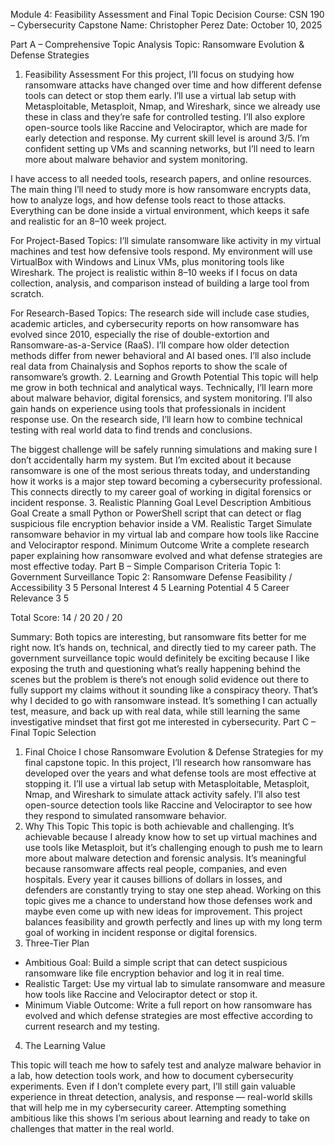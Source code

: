 Module 4: Feasibility Assessment and Final Topic Decision
Course: CSN 190 – Cybersecurity Capstone
Name: Christopher Perez
Date: October 10, 2025

Part A – Comprehensive Topic Analysis
Topic: Ransomware Evolution & Defense Strategies

1. Feasibility Assessment
For this project, I’ll focus on studying how ransomware attacks have changed over time and how different defense tools can detect or stop them early. I’ll use a virtual lab setup with Metasploitable, Metasploit, Nmap, and Wireshark, since we already use these in class and they’re safe for controlled testing. I’ll also explore open-source tools like Raccine and Velociraptor, which are made for early detection and response. My current skill level is around 3/5.  I’m confident setting up VMs and scanning networks, but I’ll need to learn more about malware behavior and system monitoring.

I have access to all needed tools, research papers, and online resources. The main thing I’ll need to study more is how ransomware encrypts data, how to analyze logs, and how defense tools react to those attacks. Everything can be done inside a virtual environment, which keeps it safe and realistic for an 8–10 week project.

For Project-Based Topics:
I’ll simulate ransomware like activity in my virtual machines and test how defensive tools respond. My environment will use VirtualBox with Windows and Linux VMs, plus monitoring tools like Wireshark. The project is realistic within 8–10 weeks if I focus on data collection, analysis, and comparison instead of building a large tool from scratch.

For Research-Based Topics:
The research side will include case studies, academic articles, and cybersecurity reports on how ransomware has evolved since 2010, especially the rise of double-extortion and Ransomware-as-a-Service (RaaS). I’ll compare how older detection methods differ from newer behavioral and AI based ones. I’ll also include real data from Chainalysis and Sophos reports to show the scale of ransomware’s growth.
2. Learning and Growth Potential
This topic will help me grow in both technical and analytical ways. Technically, I’ll learn more about malware behavior, digital forensics, and system monitoring. I’ll also gain hands on experience using tools that professionals in incident response use. On the research side, I’ll learn how to combine technical testing with real world data to find trends and conclusions.

The biggest challenge will be safely running simulations and making sure I don’t accidentally harm my system. But I’m excited about it because ransomware is one of the most serious threats today, and understanding how it works is a major step toward becoming a cybersecurity professional. This connects directly to my career goal of working in digital forensics or incident response.
3. Realistic Planning
Goal Level
Description
Ambitious Goal
Create a small Python or PowerShell script that can detect or flag suspicious file encryption behavior inside a VM.
Realistic Target
Simulate ransomware behavior in my virtual lab and compare how tools like Raccine and Velociraptor respond.
Minimum Outcome
Write a complete research paper explaining how ransomware evolved and what defense strategies are most effective today.
Part B – Simple Comparison
Criteria
Topic 1: Government Surveillance
Topic 2: Ransomware Defense
Feasibility / Accessibility
3
5
Personal Interest
4
5
Learning Potential
4
5
Career Relevance
3
5

Total Score:
14 / 20
20 / 20
               



Summary:
Both topics are interesting, but ransomware fits better for me right now. It’s hands on, technical, and directly tied to my career path. The government surveillance topic would definitely be exciting because I like exposing the truth and questioning what’s really happening behind the scenes but the problem is there’s not enough solid evidence out there to fully support my claims without it sounding like a conspiracy theory. That’s why I decided to go with ransomware instead. It’s something I can actually test, measure, and back up with real data, while still learning the same investigative mindset that first got me interested in cybersecurity.
Part C – Final Topic Selection
1. Final Choice
I chose Ransomware Evolution & Defense Strategies for my final capstone topic. In this project, I’ll research how ransomware has developed over the years and what defense tools are most effective at stopping it. I’ll use a virtual lab setup with Metasploitable, Metasploit, Nmap, and Wireshark to simulate attack activity safely. I’ll also test open-source detection tools like Raccine and Velociraptor to see how they respond to simulated ransomware behavior.
2. Why This Topic
This topic is both achievable and challenging. It’s achievable because I already know how to set up virtual machines and use tools like Metasploit, but it’s challenging enough to push me to learn more about malware detection and forensic analysis. It’s meaningful because ransomware affects real people, companies, and even hospitals. Every year it causes billions of dollars in losses, and defenders are constantly trying to stay one step ahead. Working on this topic gives me a chance to understand how those defenses work and maybe even come up with new ideas for improvement. This project balances feasibility and growth perfectly and lines up with my long term goal of working in incident response or digital forensics.
3. Three-Tier Plan
- Ambitious Goal: Build a simple script that can detect suspicious ransomware like file encryption behavior and log it in real time.
- Realistic Target: Use my virtual lab to simulate ransomware and measure how tools like Raccine and Velociraptor detect or stop it.
- Minimum Viable Outcome: Write a full report on how ransomware has evolved and which defense strategies are most effective according to current research and my testing.
4. The Learning Value

This topic will teach me how to safely test and analyze malware behavior in a lab, how detection tools work, and how to document cybersecurity experiments. Even if I don’t complete every part, I’ll still gain valuable experience in threat detection, analysis, and response — real-world skills that will help me in my cybersecurity career. Attempting something ambitious like this shows I’m serious about learning and ready to take on challenges that matter in the real world.

